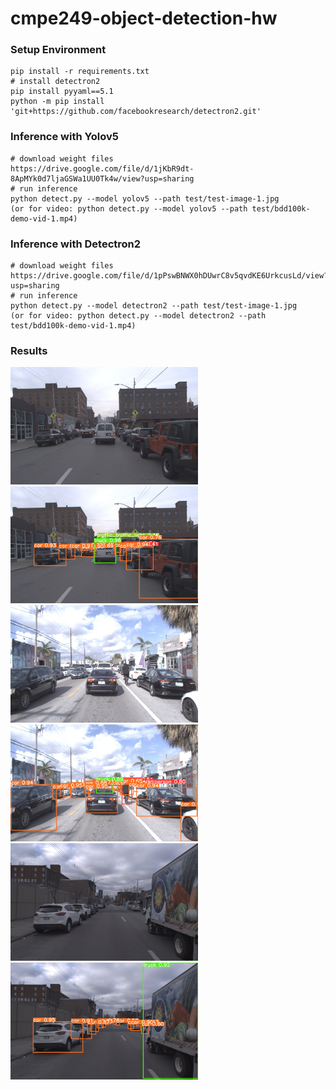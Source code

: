 # cmpe249-object-detection-hw
### Setup Environment
```
pip install -r requirements.txt
# install detectron2
pip install pyyaml==5.1
python -m pip install 'git+https://github.com/facebookresearch/detectron2.git'
```
### Inference with Yolov5
```
# download weight files
https://drive.google.com/file/d/1jKbR9dt-8ApMYk0d7ljaGSWa1UU0Tk4w/view?usp=sharing
# run inference
python detect.py --model yolov5 --path test/test-image-1.jpg
(or for video: python detect.py --model yolov5 --path test/bdd100k-demo-vid-1.mp4)
```
### Inference with Detectron2
```
# download weight files
https://drive.google.com/file/d/1pPswBNWX0hDUwrC8v5qvdKE6UrkcusLd/view?usp=sharing
# run inference
python detect.py --model detectron2 --path test/test-image-1.jpg
(or for video: python detect.py --model detectron2 --path test/bdd100k-demo-vid-1.mp4)
```
### Results
<img src="test/test-image-1.jpg" width="300"/> <img src="test/test-image-1_result.jpg" width="300"/> 
<img src="test/test-image-2.jpg" width="300"/> <img src="test/test-image-2_result.jpg" width="300"/> 
<img src="test/test-image-3.jpg" width="300"/> <img src="test/test-image-3_result.jpg" width="300"/> 

